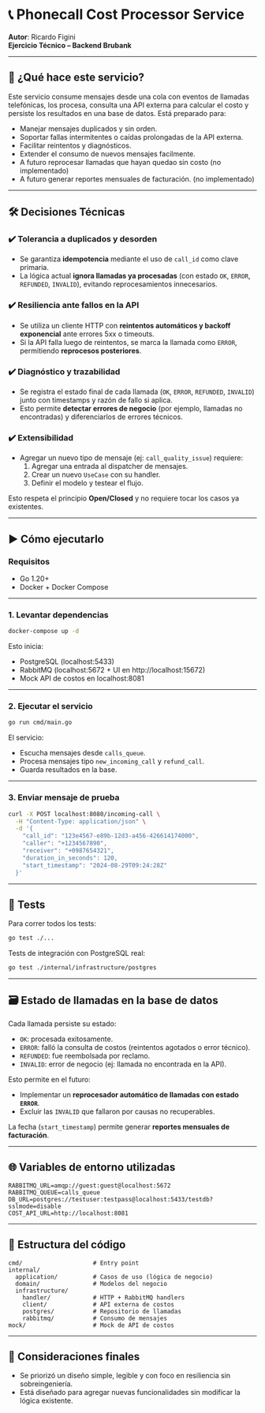 
# 📞 Phonecall Cost Processor Service

**Autor**: Ricardo Figini  
**Ejercicio Técnico – Backend Brubank**

---

## 🧠 ¿Qué hace este servicio?

Este servicio consume mensajes desde una cola con eventos de llamadas telefónicas, los procesa, consulta una API externa para calcular el costo y persiste los resultados en una base de datos. Está preparado para:

- Manejar mensajes duplicados y sin orden.
- Soportar fallas intermitentes o caídas prolongadas de la API externa.
- Facilitar reintentos y diagnósticos.
- Extender el consumo de nuevos mensajes facilmente.
- A futuro reprocesar llamadas que hayan quedao sin costo (no implementado)
- A futuro generar reportes mensuales de facturación. (no implementado)

---

## 🛠️ Decisiones Técnicas

### ✔️ Tolerancia a duplicados y desorden
- Se garantiza **idempotencia** mediante el uso de `call_id` como clave primaria.
- La lógica actual **ignora llamadas ya procesadas** (con estado `OK`, `ERROR`, `REFUNDED`, `INVALID`), evitando reprocesamientos innecesarios.

### ✔️ Resiliencia ante fallos en la API
- Se utiliza un cliente HTTP con **reintentos automáticos y backoff exponencial** ante errores 5xx o timeouts.
- Si la API falla luego de reintentos, se marca la llamada como `ERROR`, permitiendo **reprocesos posteriores**.

### ✔️ Diagnóstico y trazabilidad
- Se registra el estado final de cada llamada (`OK`, `ERROR`, `REFUNDED`, `INVALID`) junto con timestamps y razón de fallo si aplica.
- Esto permite **detectar errores de negocio** (por ejemplo, llamadas no encontradas) y diferenciarlos de errores técnicos.

### ✔️ Extensibilidad
- Agregar un nuevo tipo de mensaje (ej: `call_quality_issue`) requiere:
  1. Agregar una entrada al dispatcher de mensajes.
  2. Crear un nuevo `UseCase` con su handler.
  3. Definir el modelo y testear el flujo.

Esto respeta el principio **Open/Closed** y no requiere tocar los casos ya existentes.

---

## ▶️ Cómo ejecutarlo

### Requisitos

- Go 1.20+
- Docker + Docker Compose

---

### 1. Levantar dependencias

```bash
docker-compose up -d
```

Esto inicia:
- PostgreSQL (localhost:5433)
- RabbitMQ (localhost:5672 + UI en http://localhost:15672)
- Mock API de costos en localhost:8081

---

### 2. Ejecutar el servicio

```bash
go run cmd/main.go
```

El servicio:
- Escucha mensajes desde `calls_queue`.
- Procesa mensajes tipo `new_incoming_call` y `refund_call`.
- Guarda resultados en la base.

---

### 3. Enviar mensaje de prueba

```bash
curl -X POST localhost:8080/incoming-call \
  -H "Content-Type: application/json" \
  -d '{
    "call_id": "123e4567-e89b-12d3-a456-426614174000",
    "caller": "+1234567890",
    "receiver": "+0987654321",
    "duration_in_seconds": 120,
    "start_timestamp": "2024-08-29T09:24:28Z"
  }'
```

---

## 🧪 Tests

Para correr todos los tests:

```bash
go test ./...
```

Tests de integración con PostgreSQL real:

```bash
go test ./internal/infrastructure/postgres
```

---

## 🗃️ Estado de llamadas en la base de datos

Cada llamada persiste su estado:

- `OK`: procesada exitosamente.
- `ERROR`: falló la consulta de costos (reintentos agotados o error técnico).
- `REFUNDED`: fue reembolsada por reclamo.
- `INVALID`: error de negocio (ej: llamada no encontrada en la API).

Esto permite en el futuro:
- Implementar un **reprocesador automático de llamadas con estado `ERROR`**.
- Excluir las `INVALID` que fallaron por causas no recuperables.

La fecha (`start_timestamp`) permite generar **reportes mensuales de facturación**.

---

## 🌐 Variables de entorno utilizadas

```env
RABBITMQ_URL=amqp://guest:guest@localhost:5672
RABBITMQ_QUEUE=calls_queue
DB_URL=postgres://testuser:testpass@localhost:5433/testdb?sslmode=disable
COST_API_URL=http://localhost:8081
```

---

## 🧩 Estructura del código

```
cmd/                    # Entry point
internal/
  application/          # Casos de uso (lógica de negocio)
  domain/               # Modelos del negocio
  infrastructure/
    handler/            # HTTP + RabbitMQ handlers
    client/             # API externa de costos
    postgres/           # Repositorio de llamadas
    rabbitmq/           # Consumo de mensajes
mock/                   # Mock de API de costos
```

---

## 📝 Consideraciones finales

- Se priorizó un diseño simple, legible y con foco en resiliencia sin sobreingeniería.
- Está diseñado para agregar nuevas funcionalidades sin modificar la lógica existente.
